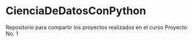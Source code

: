 # CienciaDeDatosConPython
Repositorio para compartir los proyectos realizados en el curso
Proyecto No. 1
